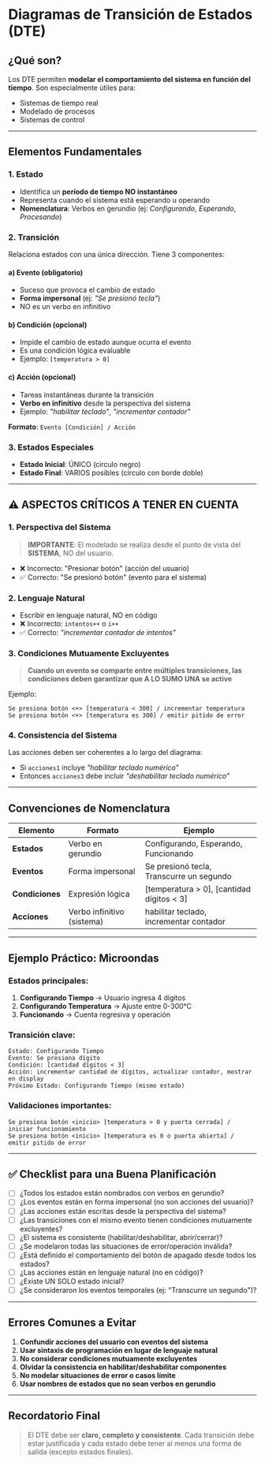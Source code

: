 # Diagramas de Transición de Estados (DTE)

## ¿Qué son?

Los DTE permiten **modelar el comportamiento del sistema en función del tiempo**. Son especialmente útiles para:
- Sistemas de tiempo real
- Modelado de procesos
- Sistemas de control

---

## Elementos Fundamentales

### 1. Estado
- Identifica un **período de tiempo NO instantáneo**
- Representa cuando el sistema está esperando u operando
- **Nomenclatura**: Verbos en gerundio (ej: *Configurando*, *Esperando*, *Procesando*)

### 2. Transición
Relaciona estados con una única dirección. Tiene 3 componentes:

#### a) **Evento** (obligatorio)
- Suceso que provoca el cambio de estado
- **Forma impersonal** (ej: *"Se presionó tecla"*)
- NO es un verbo en infinitivo

#### b) **Condición** (opcional)
- Impide el cambio de estado aunque ocurra el evento
- Es una condición lógica evaluable
- Ejemplo: `[temperatura > 0]`

#### c) **Acción** (opcional)
- Tareas instantáneas durante la transición
- **Verbo en infinitivo** desde la perspectiva del sistema
- Ejemplo: *"habilitar teclado"*, *"incrementar contador"*

**Formato**: `Evento [Condición] / Acción`

### 3. Estados Especiales
- **Estado Inicial**: ÚNICO (círculo negro)
- **Estado Final**: VARIOS posibles (círculo con borde doble)

---

## ⚠️ ASPECTOS CRÍTICOS A TENER EN CUENTA

### 1. Perspectiva del Sistema
> **IMPORTANTE**: El modelado se realiza desde el punto de vista del **SISTEMA**, NO del usuario.

- ❌ Incorrecto: "Presionar botón" (acción del usuario)
- ✅ Correcto: "Se presionó botón" (evento para el sistema)

### 2. Lenguaje Natural
- Escribir en lenguaje natural, NO en código
- ❌ Incorrecto: `intentos++` o `i++`
- ✅ Correcto: *"incrementar contador de intentos"*

### 3. Condiciones Mutuamente Excluyentes
> **Cuando un evento se comparte entre múltiples transiciones, las condiciones deben garantizar que A LO SUMO UNA se active**

Ejemplo:
```
Se presiona botón <+> [temperatura < 300] / incrementar temperatura
Se presiona botón <+> [temperatura es 300] / emitir pitido de error
```

### 4. Consistencia del Sistema
Las acciones deben ser coherentes a lo largo del diagrama:
- Si `acciones1` incluye *"habilitar teclado numérico"*
- Entonces `acciones3` debe incluir *"deshabilitar teclado numérico"*

---

## Convenciones de Nomenclatura

| Elemento | Formato | Ejemplo |
|----------|---------|---------|
| **Estados** | Verbo en gerundio | Configurando, Esperando, Funcionando |
| **Eventos** | Forma impersonal | Se presionó tecla, Transcurre un segundo |
| **Condiciones** | Expresión lógica | [temperatura > 0], [cantidad dígitos < 3] |
| **Acciones** | Verbo infinitivo (sistema) | habilitar teclado, incrementar contador |

---

## Ejemplo Práctico: Microondas

### Estados principales:
1. **Configurando Tiempo** → Usuario ingresa 4 dígitos
2. **Configurando Temperatura** → Ajuste entre 0-300°C
3. **Funcionando** → Cuenta regresiva y operación

### Transición clave:
```
Estado: Configurando Tiempo
Evento: Se presiona dígito
Condición: [cantidad dígitos < 3]
Acción: incrementar cantidad de dígitos, actualizar contador, mostrar en display
Próximo Estado: Configurando Tiempo (mismo estado)
```

### Validaciones importantes:
```
Se presiona botón <inicio> [temperatura > 0 y puerta cerrada] / iniciar funcionamiento
Se presiona botón <inicio> [temperatura es 0 o puerta abierta] / emitir pitido de error
```

---

## ✅ Checklist para una Buena Planificación

- [ ] ¿Todos los estados están nombrados con verbos en gerundio?
- [ ] ¿Los eventos están en forma impersonal (no son acciones del usuario)?
- [ ] ¿Las acciones están escritas desde la perspectiva del sistema?
- [ ] ¿Las transiciones con el mismo evento tienen condiciones mutuamente excluyentes?
- [ ] ¿El sistema es consistente (habilitar/deshabilitar, abrir/cerrar)?
- [ ] ¿Se modelaron todas las situaciones de error/operación inválida?
- [ ] ¿Está definido el comportamiento del botón de apagado desde todos los estados?
- [ ] ¿Las acciones están en lenguaje natural (no en código)?
- [ ] ¿Existe UN SOLO estado inicial?
- [ ] ¿Se consideraron los eventos temporales (ej: "Transcurre un segundo")?

---

## Errores Comunes a Evitar

1. **Confundir acciones del usuario con eventos del sistema**
2. **Usar sintaxis de programación en lugar de lenguaje natural**
3. **No considerar condiciones mutuamente excluyentes**
4. **Olvidar la consistencia en habilitar/deshabilitar componentes**
5. **No modelar situaciones de error o casos límite**
6. **Usar nombres de estados que no sean verbos en gerundio**

---

## Recordatorio Final

> El DTE debe ser **claro, completo y consistente**. Cada transición debe estar justificada y cada estado debe tener al menos una forma de salida (excepto estados finales).